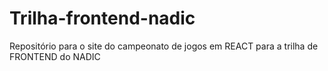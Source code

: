 # Trilha-frontend-nadic
Repositório para o site do campeonato de jogos em REACT para a trilha de FRONTEND do NADIC
